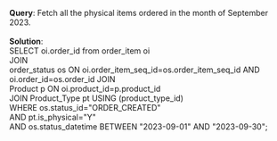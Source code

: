 **Query**: Fetch all the physical items ordered in the month of September 2023.<br>
<br>
**Solution**:<br>
SELECT oi.order_id from order_item oi  <br>
JOIN <br>
order_status os ON oi.order_item_seq_id=os.order_item_seq_id AND oi.order_id=os.order_id JOIN <br>
Product p ON oi.product_id=p.product_id <br>
JOIN Product_Type pt USING (product_type_id)<br> 
WHERE os.status_id="ORDER_CREATED" <br>
AND pt.is_physical="Y" <br>
AND os.status_datetime BETWEEN "2023-09-01" AND "2023-09-30";<br>




